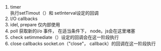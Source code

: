 ## 

1. timer  
执行setTimout（）和 setInterval设定的回调
2. I/O callbacks  
3. idel, prepare  仅内部使用
4. poll  获取新的i/o 事件， 在适当条件下， node。js会在这里堵塞
5. check  setimmediate（）设定的回调会在这一阶段执行
6. close callbacks  socket.on（"close"， callback）的回调在这一阶段执行


##